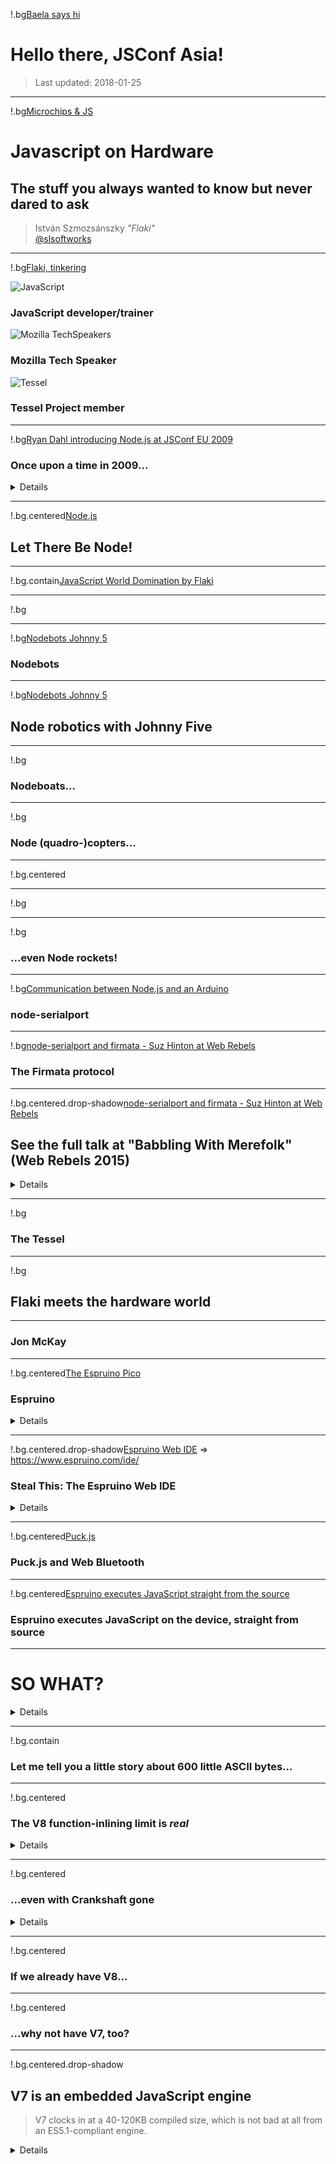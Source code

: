 [](#opening)
!.bg[Baela says hi](/pic/baela-jsconfasia.jpg)


# Hello there, JSConf Asia!

> Last updated: 2018-01-25

---
[](#title)
!.bg[Microchips & JS](http://www.bab.se/~babse/wp-content/uploads/2013/11/h62.jpg)


# Javascript on Hardware
## The stuff you always wanted to know but never dared to ask


> István Szmozsánszky _"Flaki"_  
> [@slsoftworks](https://twitter.com/slsoftworks)

---
[](#whoami)
!.bg[Flaki, tinkering](/pic/tinker.jpg)


<div id=tinker>
  <img alt="JavaScript" src="/pic/js.png">
  <h3>JavaScript developer/trainer</h3>

  <img alt="Mozilla TechSpeakers" src="/pic/ts.png">
  <h3>Mozilla Tech Speaker</h3>

  <img alt="Tessel" src="/pic/tessel.png">
  <h3>Tessel Project member</h3>
</div>

---
!.bg[Ryan Dahl introducing Node.js at JSConf EU 2009](../img/ryandahl.png)

### Once upon a time in 2009...

<details>
Pictured: Ryan Dahl at JSConf EU 2009 when he announced version 0.1.17 of Node.js
</details>

---
[](#nodejs)
!.bg.centered[Node.js](../img/nodejs-logo.svg)

## Let There Be Node!

---
!.bg.contain[JavaScript World Domination by Flaki](../img/jsdomination.jpg)


---
!.bg[](../img/nodebots.png)

---
!.bg[Nodebots Johnny 5](../img/nodebots1.png)

### Nodebots

---
!.bg[Nodebots Johnny 5](../img/nodebots-j5.jpg)

## Node robotics with Johnny Five


---
!.bg[](../img/nodeboats.png)

### Nodeboats...

---
!.bg[](../img/nodecopter.jpg)

### Node (quadro-)copters...

---
!.bg.centered[](../img/jsconf-2014.png)

---
!.bg[](../img/noderockets.gif)

---
!.bg[](../img/noderockets1.jpg)

### ...even Node rockets!


---
!.bg[Communication between Node.js and an Arduino](../img/node-serialport.png)

### node-serialport

---
!.bg[node-serialport and firmata - Suz Hinton at Web Rebels](../img/suz-babbling-with-merfolk.png)

### The Firmata protocol

---
[](#.white-background)
!.bg.centered.drop-shadow[node-serialport and firmata - Suz Hinton at Web Rebels](../img/noopkat-web-rebels.png)

## See the full talk at "Babbling With Merefolk" (Web Rebels 2015)

<details>
Suz's whole talk from Web Rebels 2015  is one of the most accessible & fun intro talks to working with Arduinos and besides explaining a bunch of core concepts incredibly well it comes loaded with a great bunch of fun & entertaining hand-drawn characters - Pin Kitty & their friends I still regularly cite to people when explaining hardware concepts. You will find a link to the talk listed at the end of this slide deck.
</details>


---
!.bg[](../img/tessel.png)

### The Tessel

---
!.bg[](../img/flaki-tessel-at-budapest-js.jpg)
## Flaki meets the hardware world

---
### Jon McKay

---
[](#.white-background)
!.bg.centered[The Espruino Pico](../img/espruino.jpg)

### Espruino

<details>
Standards support used to be bad but improved a lot and now it's "good enough". Espruino has been ported to several other devices since, one of the most well-known is the ESP 8266 which is a wifi-enabled microcontroller board!
</details>

---
[](#.white-background)
!.bg.centered.drop-shadow[Espruino Web IDE](../img/espruino-web-ide.png) => https://www.espruino.com/ide/

### Steal This: The Espruino Web IDE

<div id="mmoore"></div>

<details>
Gordon din't just go "I want to create this thing". He wanted people to use it, to make it as accessible, easy-to-use and ubiquitous as possible. There's a documentary by Michael Moore, "Where to invade next", in which he travels around the world and "annexes" great ideas in other nations (free education, avoidance of using guns by the police, etc.) by planting the US flag - caring and catering for your users is an idea definitely worth stealing.
</details>

---
[](#.white-background)
!.bg.centered[Puck.js](../img/espruino-puck-js.jpg)

### Puck.js and Web Bluetooth

---
[](#.white-background)
!.bg.centered[Espruino executes JavaScript straight from the source](../img/espruino-source-exec.png)

### Espruino executes JavaScript on the device, straight from source


---
[](#so-what.big)
# SO WHAT?

<details>
Okay this is funny/quirky/silly, but why should a web developer care about any of this?
</details>

---
[](#.white-background)
!.bg.contain[](../img/v8-inlining.png)

### Let me tell you a little story about 600 little ASCII bytes...

---
[](#.white-background)
!.bg.centered[](../img/bmeurer-turbofan-inlining.png)

### The V8 function-inlining limit is _real_

<details>
This behavior is not unique to microcontrollers. It happens all the time, computers are complex contraptions.
</details>

---
[](#.white-background)
!.bg.centered[](../img/bmeurer-turbofan-inlining2.png)

### ...even with Crankshaft gone

<details>
I'm not saying everyone should micro-optimize, or that everyone should know how a JS engine works. I'm just saying there are real, actual benefits of knowing (and expecting) these things that can come handy in everyday work just as much as during casual hobby hardware-hacking.
</details>


---
[](#.white-background)
!.bg.centered[](../img/v8-logo.png)

### If we already have V8...

---
[](#.white-background)
!.bg.centered[](../img/v7-logo.png)

### ...why not have V7, too?

---
[](#.white-background)
!.bg.centered.drop-shadow[](../img/what-is-v7.png)

## V7 is an embedded JavaScript engine

> V7 clocks in at a 40-120KB compiled size, which is not bad at all from an ES5.1-compliant engine.

<details>
From te bunch of ex-Googlers at an irish company, we probably shouldn't be of this rather impressive achievement. But it *still* wasn't enough...

---
[](#.white-background)
!.bg.centered.drop-shadow[V7 is deprecated in favor of mjs](../img/v7-deprecated.png)

## ...well, it _was_

---
[](#.white-background)
!.bg[We need to go smaller](../img/smaller.jpg)

---
[](#.white-background)
!.bg.centered[mjs, part of Cesanta Mongoose OS](../img/mongoose-os.png)

### Enter: mjs

<details>
This is not the same as "mujs", which is an *another* embeddable JS-engine.
</details>

---
[](#.white-background)
!.bg.centered[mjs restrictions](../img/mjs-restrictions.png)

### mjs is a JavaScript-subset-engine

> This makes mJS fit into ~25k of flash space & less than 1k of RAM—but of course this comes at a price.

<details>
But even at this price, it may be "good enough", that is what mJS aims to be. Not perfect but ideal for *some*, very specific usecases that happen to come up when one is trying to get such a tiny device to work.
</details>

---
[](#.white-background)
!.bg.centered[Samsung OSG](../img/samsung-tc39.png)

### A rather large company also tried this, on the highest levels

---
[](#.white-background)
!.bg.centered[Samsung OSG](../img/samsung-osg.png)

<details>
Samsung engineers attended a TC39 (the comitee responsible for JavaScript's standardization) meeting in early 2014 to advocate for a standardization of a "JavaScript-subset", that would be more suitable to be run on microcontrollers. Samsung was met with general skepticims about building an ES-compliant JS engine (even with restrictions) in the multiple-kilobytes-range.
</details>

---
[](#.white-background)
!.bg.centered.drop-shadow[](../img/samsung-js-onmicrocontrollers-summary.jpg)

### Embedded explorations

<details>
Of course the negativity of TC-39 didn't stop Samsung from trying and the same year they have started research, exploring the possibilities of adopting such an embeddedded JS engine. Stripping the open source JavaScript Core engine from the superfluous bits turned out to be too much of a hassle, compared to using something that was built with embeddability in mind (e.g. the Duktape engine). Despite (or maybe because of) the findings of this research, Samsung ended up starting development on their very own JS engine...
</details>

---
[](#.white-background)
!.bg.centered[](../img/jerryscript.png)

### JerryScript

> JerryScript can run on devices with less than 64 KB RAM and <200 KB of flash, it is fully ES5.1-compliant & heavily optimized.

<details>
It took Samsung a year to complete the initial version of JerryScript, which they subsequently open-sourced and released to the public. It took about another year for the codebase to stabilize, but today it's one of the best (and most widely adopted) embedded JS engines besides Espruino (especially with companies building their own embedded products, such as...)
</details>

---
[](#.white-background)
!.bg.centered[](../img/microbit.png)

### Preparing yout for a digital age with the BBC Micro:bit

---
[](#.white-background)
!.bg.centered.drop-shadow[The Micro:bit MakeCode visual editor](../img/microbit-makecode.png) => https://makecode.microbit.org/#

### The MakeCode Editor on the Microbit

---

Jsconf2015/Pebble/Fitbit

---

Clouduboy

---

Demo (Compile, Flash, Fitbit)

---
[](#keepplaying)
!.bg[](../img/play.gif)

# Thanks a bunch!

#### [talk.flak.is/play/jsconf-asia](http://talk.flak.is/play/jsconf-asia/)

<div class="message">Keep playing!</div>

---

### Reading list:
- [JavaScript World Domination by Flaki](https://medium.com/@slsoftworks/javascript-world-domination-af9ca2ee5070)
- [Node.js on embedded devices? Why? By Jon Mckay](https://opbeat.com/community/posts/the-eternal-struggle-node-js-in-embedded-devices-by-jon-mckay/)
- [The Firmata protocol](https://github.com/firmata/protocol#readme)
- [Suz Hinton (noopkat) at Web Rebels, on firmata & using an Arduino with Node.js](https://vimeo.com/129003513)
- [Espruino executes code from source (and other performance considerations)](https://www.espruino.com/Performance)
- [Samsung exploring JS on microcontrollers](http://www.slideshare.net/seoyounghwang77/js-onmicrocontrollers)
- [Samsung's IoT pitch at the April 2014 TC39 meeting](http://tc39.github.io/tc39-notes/2014-04_apr-8.html#presentation-by-samsung-representatives)
- [Samsung's TC39 presentation](https://esdiscuss.org/notes/2014-04/ecma-tc39-talk-samsung.pdf)
- [It's JavaScript on the freakin' watch!](https://developer.pebble.com/blog/2016/08/15/introducing-rockyjs-watchfaces/)
- [Heiko Behrens on Rocky.js/Pebble.js](https://gist.github.com/HBehrens/1a91b97e1e98a6a09c5f)
- [Heiko announces Pebble.js at JSConf 2015](https://www.youtube.com/watch?v=2TslKh1tdm4)
- [Julien Crouzet's article about function inlining in node.js/v8 Turbofan](https://top.fse.guru/nodejs-a-quick-optimization-advice-7353b820c92e)
- [Joe McCann - Tuning Node (dotJS 2014)](https://www.youtube.com/watch?v=FXyM1yrtloc)


```css
.main {
  color: hotpink;
}

p > img:first-child:last-child {
  max-height: calc(.7 * var(--slideh));
  /*! left: 50vw; */
  /*! margin-left: -50%; */
  display: block;
  position: relative;
}

blockquote a,
ul a,
ol a,
p a {
  font-family: Consolas, monospace;
  font-weight: bold;
  font-size: 80%;
  line-height: 80%;
  text-decoration: none;
  padding: .25em;
  color: #777;
}

blockquote ul, blockquote ol,
blockquote p {
  margin: 0 .5rem;
}
blockquote ul, blockquote ol {
  padding-left: 1rem;
}

.box,
h1, h2, h3 {
  display: block;

  color: hotpink;
  background: linear-gradient(to bottom, rgba(255,255,255,1) 10%, rgba(255,255,255,0.85)) transparent;
  text-shadow: 0 .03em #555;

  padding: .5rem 1rem;
  margin: 1rem;

}

h1, h2, h3 {
	font-family: 'Oswald', sans-serif;
	font-weight: 600;

	text-align: center;
	text-transform: uppercase;
}

/* title h3 */
section > h3 {
  display: inline-block;

  left: 50vw;
  transform: translateX(-50%);
  margin-left: 0;
  min-width: 33%;
}

section>blockquote, section>ul, section>ol {
  font-family: 'Open Sans Condensed', sans-serif;
  font-weight: 300;

  position: absolute;
  top: unset;
  bottom: 0;
  right: 0;
  color: white;

  min-width: 40%;
  background: rgba(0,0,0,.85);
  padding: .6em;
  margin: 1em;
}


.white-background {
  background: white;
}

.big h1,
.big h2 {
	background: none;
	display: flex;
	justify-content: center;
	align-items: center;
	width: 100%;
	height: 100%;
}
.big h1 {
  font-size: 6rem;
}
.big h2 {
  font-size: 4rem;
}


#title h1 {
  font-size: 3rem;
  margin-left: auto;
  margin-right: auto;
}

#title h2 {
  font-size: 1.1rem;
}


#tinker {
  position: absolute;
  bottom: 0;
  margin: 1rem;

  display: flex;
  flex-wrap: wrap;
}

#tinker > * {
  margin: 0 0 1vw 0;
}

#tinker img {
  width: 3rem;
  height: 3rem;
  margin-left: 25vw;
}
#tinker h3 {
  margin-left: 1em;
  margin-right: 6em;
}

#tinker img[src="/pic/ts.png"] {
  border-radius: 10px;
  box-shadow: 3px 3px 5px rgba(0, 0, 0, 0.33);
  width: 2.8rem;
  height: 2.8rem;
  padding-left: .1rem;
}


#nodejs {
  background-image: url(../img/jsconfeu-2009.png);
  background-repeat: no-repeat;
  background-position: bottom right;
}


#mmoore {
	background: url(../img/steal-this-idea.jpg);
	width: 16vw;
	height: 12vw;
	background-size: contain;
	background-repeat: no-repeat;
	transform: rotate(28deg);
	position: absolute;
	top: 1vh;
	left: 75vw;
	mix-blend-mode: multiply;
}


#keepplaying h4 {
  text-align: center;
  padding: 2em 0;
}
#keepplaying h4>a {
  text-decoration: none;
  color: white;
  font-family: 'Share Tech Mono', monospace;
  font-size: 2rem;
  border: .1em solid hotpink;
  padding: .2em .5em .1em;
  border-radius: .5em;
}

#keepplaying picture {
  display: flex;
  justify-content: center;
  align-items: flex-end;
}
#keepplaying picture>img {
  object-fit: contain;
  width: 50vh;
  height: auto;
  margin-bottom: 6vh;
  border-radius: 1rem;
}

#keepplaying div.message {
  font-family: 'Caveat';
  font-size: 3rem;
  color: hotpink;
  text-align: center;
  top: 78vh;
  position: absolute;
  text-shadow: 1px 1px black,1px -2px black, -3px 2px black, 3px 4px black, 4px 5px black;
  text-indent: -.5ch;
  width: 100%;
}
```

```js
console.log('Slides locked & loaded!')
```
